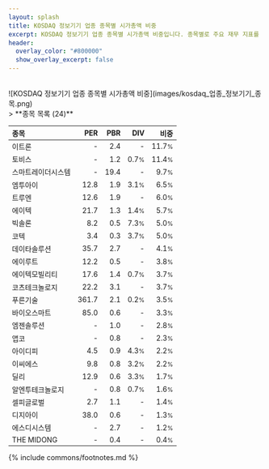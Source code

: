 ```yaml
---
layout: splash
title: KOSDAQ 정보기기 업종 종목별 시가총액 비중
excerpt: KOSDAQ 정보기기 업종 종목별 시가총액 비중입니다. 종목별로 주요 재무 지표를 함께 표시합니다.
header:
  overlay_color: "#800000"
  show_overlay_excerpt: false
---
```

<br>
![KOSDAQ 정보기기 업종 종목별 시가총액 비중](images/kosdaq_업종_정보기기_종목.png)
<br>
> **종목 목록 (24)**<a id="list"></a>

| **종목** | **PER** | **PBR** | **DIV** | **비중** |
| :------- | ------: | ------: | ------: | -------: |
| 이트론 | - | 2.4 | - | 11.7<small>%</small> |
| 토비스 | - | 1.2 | 0.7<small>%</small> | 11.4<small>%</small> |
| 스마트레이더시스템 | - | 19.4 | - | 9.7<small>%</small> |
| 엠투아이 | 12.8 | 1.9 | 3.1<small>%</small> | 6.5<small>%</small> |
| 트루엔 | 12.6 | 1.9 | - | 6.0<small>%</small> |
| 에이텍 | 21.7 | 1.3 | 1.4<small>%</small> | 5.7<small>%</small> |
| 빅솔론 | 8.2 | 0.5 | 7.3<small>%</small> | 5.0<small>%</small> |
| 코텍 | 3.4 | 0.3 | 3.7<small>%</small> | 5.0<small>%</small> |
| 데이타솔루션 | 35.7 | 2.7 | - | 4.1<small>%</small> |
| 에이루트 | 12.2 | 0.5 | - | 3.8<small>%</small> |
| 에이텍모빌리티 | 17.6 | 1.4 | 0.7<small>%</small> | 3.7<small>%</small> |
| 코츠테크놀로지 | 22.2 | 3.1 | - | 3.7<small>%</small> |
| 푸른기술 | 361.7 | 2.1 | 0.2<small>%</small> | 3.5<small>%</small> |
| 바이오스마트 | 85.0 | 0.6 | - | 3.3<small>%</small> |
| 엠젠솔루션 | - | 1.0 | - | 2.8<small>%</small> |
| 앱코 | - | 0.8 | - | 2.3<small>%</small> |
| 아이디피 | 4.5 | 0.9 | 4.3<small>%</small> | 2.2<small>%</small> |
| 이씨에스 | 9.8 | 0.8 | 3.2<small>%</small> | 2.2<small>%</small> |
| 딜리 | 12.9 | 0.6 | 3.3<small>%</small> | 1.7<small>%</small> |
| 알엔투테크놀로지 | - | 0.8 | 0.7<small>%</small> | 1.6<small>%</small> |
| 셀피글로벌 | 2.7 | 1.1 | - | 1.4<small>%</small> |
| 디지아이 | 38.0 | 0.6 | - | 1.3<small>%</small> |
| 에스디시스템 | - | 2.7 | - | 1.2<small>%</small> |
| THE MIDONG | - | 0.4 | - | 0.4<small>%</small> |

{% include commons/footnotes.md %}